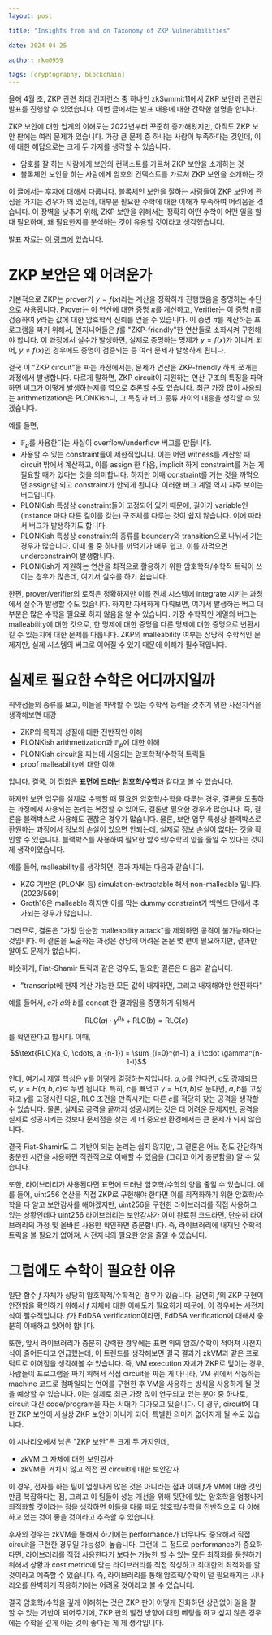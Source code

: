 ```yaml
---
layout: post

title: "Insights from and on Taxonomy of ZKP Vulnerabilities"

date: 2024-04-25

author: rkm0959

tags: [cryptography, blockchain]
---
```


올해 4월 초, ZKP 관련 최대 컨퍼런스 중 하나인 zkSummit11에서 ZKP 보안과 관련된 발표를 진행할 수 있었습니다. 이번 글에서는 발표 내용에 대한 간략한 설명을 합니다. 

ZKP 보안에 대한 업계의 이해도는 2022년부터 꾸준히 증가해왔지만, 아직도 ZKP 보안 판에는 여러 문제가 있습니다. 가장 큰 문제 중 하나는 사람이 부족하다는 것인데, 이에 대한 해답으로는 크게 두 가지를 생각할 수 있습니다.
- 암호를 잘 하는 사람에게 보안의 컨텍스트를 가르쳐 ZKP 보안을 소개하는 것
- 블록체인 보안을 하는 사람에게 암호의 컨텍스트를 가르쳐 ZKP 보안을 소개하는 것 

이 글에서는 후자에 대해서 다룹니다. 블록체인 보안을 잘하는 사람들이 ZKP 보안에 관심을 가지는 경우가 꽤 있는데, 대부분 필요한 수학에 대한 이해가 부족하여 어려움을 겪습니다. 이 장벽을 낮추기 위해, ZKP 보안을 위해서는 정확히 어떤 수학이 어떤 일을 할 때 필요하며, 왜 필요한지를 분석하는 것이 유용할 것이라고 생각했습니다. 

발표 자료는 [이 링크에](https://github.com/rkm0959/rkm0959_presents/blob/main/zksummit11.pdf) 있습니다.

# ZKP 보안은 왜 어려운가 

기본적으로 ZKP는 prover가 $y = f(x)$라는 계산을 정확하게 진행했음을 증명하는 수단으로 사용됩니다. Prover는 이 연산에 대한 증명 $\pi$를 계산하고, Verifier는 이 증명 $\pi$를 검증하여 $y$라는 값에 대한 암호학적 신뢰를 얻을 수 있습니다. 이 증명 $\pi$를 계산하는 프로그램을 짜기 위해서, 엔지니어들은 $f$를 "ZKP-friendly"한 연산들로 소화시켜 구현해야 합니다. 이 과정에서 실수가 발생하면, 실제로 증명하는 명제가 $y = f(x)$가 아니게 되어, $y \neq f(x)$인 경우에도 증명이 검증되는 등 여러 문제가 발생하게 됩니다. 

결국 이 "ZKP circuit"을 짜는 과정에서는, 문제가 연산을 ZKP-friendly 하게 쪼개는 과정에서 발생합니다. 다르게 말하면, ZKP circuit이 지원하는 연산 구조의 특징을 파악하면 버그가 어떻게 발생하는지를 역으로 추론할 수도 있습니다. 최근 가장 많이 사용되는 arithmetization은 PLONKish니, 그 특징과 버그 종류 사이의 대응을 생각할 수 있겠습니다. 

예를 들면, 
- $\mathbb{F}_p$를 사용한다는 사실이 overflow/underflow 버그를 만듭니다. 
- 사용할 수 있는 constraint들이 제한적입니다. 이는 어떤 witness를 계산할 때 circuit 밖에서 계산하고, 이를 assign 한 다음, implicit 하게 constraint를 거는 게 필요할 때가 있다는 것을 의미합니다. 하지만 이때 constraint를 거는 것을 까먹으면 assign만 되고 constraint가 안되게 됩니다. 이러한 버그 계열 역시 자주 보이는 버그입니다.
- PLONKish 특성상 constraint들이 고정되어 있기 때문에, 길이가 variable인 (instance 마다 다른 길이를 갖는) 구조체를 다루는 것이 쉽지 않습니다. 이에 따라서 버그가 발생하기도 합니다. 
- PLONKish 특성상 constraint의 종류를 boundary와 transition으로 나눠서 거는 경우가 많습니다. 이때 둘 중 하나를 까먹기가 매우 쉽고, 이를 까먹으면 underconstrain이 발생합니다. 
- PLONKish가 지원하는 연산을 최적으로 활용하기 위한 암호학적/수학적 트릭이 쓰이는 경우가 많은데, 여기서 실수를 하기 쉽습니다. 

한편, prover/verifier의 로직은 정확하지만 이를 전체 시스템에 integrate 시키는 과정에서 실수가 발생할 수도 있습니다. 하지만 자세하게 다뤄보면, 여기서 발생하는 버그 대부분은 많은 수학을 필요로 하지 않음을 알 수 있습니다. 가장 수학적인 계열의 버그는 malleability에 대한 것으로, 한 명제에 대한 증명을 다른 명제에 대한 증명으로 변환시킬 수 있는지에 대한 문제를 다룹니다. ZKP의 malleability 여부는 상당히 수학적인 문제지만, 실제 시스템의 버그로 이어질 수 있기 때문에 이해가 필수적입니다. 

# 실제로 필요한 수학은 어디까지일까

취약점들의 종류를 보고, 이들을 파악할 수 있는 수학적 능력을 갖추기 위한 사전지식을 생각해보면 대강
- ZKP의 목적과 성질에 대한 전반적인 이해 
- PLONKish arithmetization과 $\mathbb{F}_p$에 대한 이해 
- PLONKish circuit을 짜는데 사용되는 암호학적/수학적 트릭들 
- proof malleability에 대한 이해

입니다. 결국, 이 집합은 **표면에 드러난 암호학/수학**과 같다고 볼 수 있습니다. 

하지만 보안 업무를 실제로 수행할 때 필요한 암호학/수학을 다루는 경우, 결론을 도출하는 과정에서 사용되는 논리는 복잡할 수 있어도, 결론만 필요한 경우가 많습니다. 즉, 결론을 블랙박스로 사용해도 괜찮은 경우가 많습니다. 물론, 보안 업무 특성상 블랙박스로 환원하는 과정에서 정보의 손실이 있으면 안되는데, 실제로 정보 손실이 없다는 것을 확인할 수 있습니다. 블랙박스를 사용하여 필요한 암호학/수학의 양을 줄일 수 있다는 것이 제 생각이었습니다. 

예를 들어, malleability를 생각하면, 결과 자체는 다음과 같습니다.
- KZG 기반은 (PLONK 등) simulation-extractable 해서 non-malleable 입니다. (2023/569)
- Groth16은 malleable 하지만 이를 막는 dummy constraint가 백엔드 단에서 추가되는 경우가 많습니다. 

그러므로, 결론은 "가장 단순한 malleability attack"을 제외하면 공격이 불가능하다는 것입니다. 이 결론을 도출하는 과정은 상당히 어려운 논문 몇 편이 필요하지만, 결과만 알아도 문제가 없습니다. 

비슷하게, Fiat-Shamir 트릭과 같은 경우도, 필요한 결론은 다음과 같습니다.
- "transcript에 현재 계산 가능한 모든 값이 내재하면, 그리고 내재해야만 안전하다"

예를 들어서, $c$가 $a$와 $b$를 concat 한 결과임을 증명하기 위해서

$$\text{RLC}(a) \cdot \gamma^{n_b} + \text{RLC}(b) = \text{RLC}(c)$$

를 확인한다고 합시다. 이때, 

$$\text{RLC}(a_0, \cdots, a_{n-1}) = \sum_{i=0}^{n-1} a_i \cdot \gamma^{n-1-i}$$

인데, 여기서 제일 핵심은 $\gamma$를 어떻게 결정하는지입니다. $a, b$를 안다면, $c$도 강제되므로, $\gamma = H(a, b, c)$로 두면 됩니다. 특히, $c$를 빼먹고 $\gamma = H(a, b)$로 둔다면, $a, b$를 고정하고 $\gamma$를 고정시킨 다음, RLC 조건을 만족시키는 다른 $c$를 적당히 찾는 공격을 생각할 수 있습니다. 물론, 실제로 공격을 끝까지 성공시키는 것은 더 어려운 문제지만, 공격을 실제로 성공시키는 것보다 문제점을 찾는 게 더 중요한 환경에서는 큰 문제가 되지 않습니다. 

결국 Fiat-Shamir도 그 기반이 되는 논리는 쉽지 않지만, 그 결론은 어느 정도 간단하며 충분한 시간을 사용하면 직관적으로 이해할 수 있음을 (그리고 이게 충분함을) 알 수 있습니다. 

또한, 라이브러리가 사용된다면 표면에 드러난 암호학/수학의 양을 줄일 수 있습니다. 예를 들어, uint256 연산을 직접 ZKP로 구현해야 한다면 이를 최적화하기 위한 암호학/수학을 다 알고 보안감사를 해야겠지만, uint256을 구현한 라이브러리를 직접 사용하고 있는 상황인데다 uint256 라이브러리는 보안감사가 이미 완료된 코드라면, 단순히 라이브러리의 가정 및 올바른 사용만 확인하면 충분합니다. 즉, 라이브러리에 내재된 수학적 트릭을 볼 필요가 없어져, 사전지식의 필요한 양을 줄일 수 있습니다. 

# 그럼에도 수학이 필요한 이유

일단 함수 $f$ 자체가 상당히 암호학적/수학적인 경우가 있습니다. 당연히 $f$의 ZKP 구현이 안전함을 확인하기 위해서 $f$ 자체에 대한 이해도가 필요하기 때문에, 이 경우에는 사전지식이 필수적입니다. $f$가 EdDSA verification이라면, EdDSA verification에 대해서 충분히 이해하고 있어야 합니다. 

또한, 앞서 라이브러리가 충분히 강력한 경우에는 표면 위의 암호/수학이 적어져 사전지식이 줄어든다고 언급했는데, 이 트렌드를 생각해보면 결국 결과가 zkVM과 같은 프로덕트로 이어짐을 생각해볼 수 있습니다. 즉, VM execution 자체가 ZKP로 덮이는 경우, 사람들이 프로그램을 짜기 위해서 직접 circuit을 짜는 게 아니라, VM 위에서 작동하는 machine 코드로 컴파일되는 언어를 구현한 후 VM을 사용하는 방식을 사용하게 될 것을 예상할 수 있습니다. 이는 실제로 최근 가장 많이 연구되고 있는 분야 중 하나로, circuit 대신 code/program을 짜는 시대가 다가오고 있습니다. 이 경우, circuit에 대한 ZKP 보안이 사실상 ZKP 보안이 아니게 되어, 특별한 의미가 없어지게 될 수도 있습니다.

이 시나리오에서 남은 "ZKP 보안"은 크게 두 가지인데, 
- zkVM 그 자체에 대한 보안감사 
- zkVM을 거치지 않고 직접 짠 circuit에 대한 보안감사 

이 경우, 전자를 하는 팀이 엄청나게 많은 것은 아니라는 점과 이때 $f$가 VM에 대한 것인만큼 복잡하다는 점, 그리고 이 팀들이 성능 개선을 위해 뒷단에 있는 암호학을 엄청나게 최적화할 것이라는 점을 생각하면 이들을 다룰 때도 암호학/수학을 전반적으로 다 이해하고 있는 것이 좋을 것이라고 추측할 수 있습니다. 

후자의 경우는 zkVM을 통해서 하기에는 performance가 너무나도 중요해서 직접 circuit을 구현한 경우일 가능성이 높습니다. 그런데 그 정도로 performance가 중요하다면, 라이브러리를 직접 사용한다기 보다는 가능한 할 수 있는 모든 최적화를 동원하기 위해서 상황과 cost metric에 맞는 라이브러리를 직접 작성하고 최대한의 최적화를 할 것이라고 예측할 수 있습니다. 즉, 라이브러리를 통해 암호학/수학이 덜 필요해지는 시나리오를 완벽하게 적용하기에는 어려울 것이라고 볼 수 있습니다. 

결국 암호학/수학을 깊게 이해하는 것은 ZKP 판이 어떻게 진화하던 상관없이 일을 잘 할 수 있는 기반이 되어주기에, ZKP 판의 발전 방향에 대한 베팅을 하고 싶지 않은 경우에는 수학을 깊게 아는 것이 좋다는 게 제 생각입니다. 